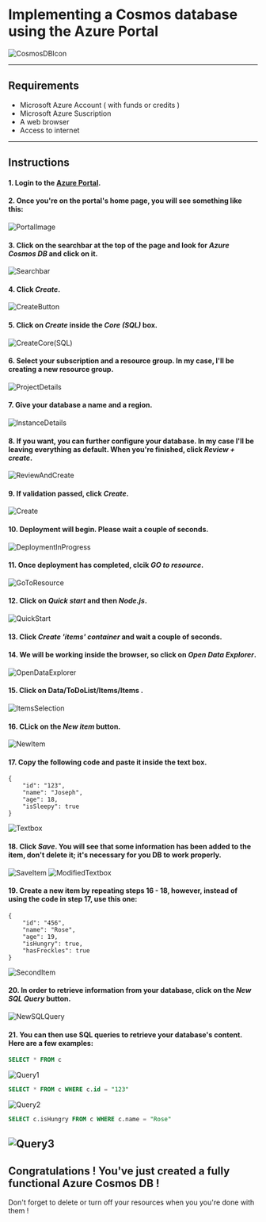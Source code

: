# Implementing a Cosmos database using the Azure Portal
![CosmosDBIcon](img/cosmos-icon.png)


---------------------------------------------------------


## Requirements
- Microsoft Azure Account ( with funds or credits    )
- Microsoft Azure Suscription
- A web browser
- Access to internet

---------------------------------------------------------

## Instructions
#### 1. Login to the [Azure Portal](https://portal.azure.com/).
#### 2. Once you're on the portal's home page, you will see something like this:
![PortalImage](img/portal-main.png)
#### 3. Click on the searchbar at the top of the page and look for *Azure Cosmos DB* and click on it.
![Searchbar](img/searchbar.png)
#### 4. Click *Create*.
![CreateButton](img/new-cosmos.png)
#### 5. Click on *Create* inside the *Core (SQL)* box.
![CreateCore(SQL)](img/create-core-sql.png)
#### 6. Select your subscription and a resource group. In my case, I'll be creating a new resource group.
![ProjectDetails](img/project-details.png)
#### 7. Give your database a name and a region.
![InstanceDetails](img/instance-details.png)
#### 8. If you want, you can further configure your database. In my case I'll be leaving everything as default. When you're finished, click *Review + create*.
![ReviewAndCreate](img/review-and-create.png)
#### 9. If validation passed, click *Create*.
![Create](img/create.png)
#### 10. Deployment will begin. Please wait a couple of seconds.
![DeploymentInProgress](img/deployment-in-progress.png)
#### 11. Once deployment has completed, clcik *GO to resource*.
![GoToResource](img/go-to-resource.png)
#### 12. Click on *Quick start* and then *Node.js*.
![QuickStart](img/quick-start.png)
#### 13. Click *Create 'items' container* and wait a couple of seconds.
#### 14. We will be working inside the browser, so click on *Open Data Explorer*.
![OpenDataExplorer](img/open-data-explorer.png)
#### 15. Click on Data/ToDoList/Items/Items .
![ItemsSelection](img/items-select.png)
#### 16. CLick on the *New item* button.
![NewItem](img/new-item.png)
#### 17. Copy the following code and paste it inside the text box.
```JS
{
    "id": "123",
    "name": "Joseph",
    "age": 18,
    "isSleepy": true
}
```
![Textbox](img/textbox.png)
#### 18. Click *Save*. You will see that some information has been added to the item, don't delete it; it's necessary for you DB to work properly.
![SaveItem](img/save-item.png)
![ModifiedTextbox](img/textbox-mod.png)
#### 19. Create a new item by repeating steps 16 - 18, however, instead of using the code in step 17, use this one:
```JS
{
    "id": "456",
    "name": "Rose",
    "age": 19,
    "isHungry": true,
    "hasFreckles": true
}
```
![SecondItem](img/item2-mod.png)
#### 20. In order to retrieve information from your database, click on the *New SQL Query* button.
![NewSQLQuery](img/new-sql-query-button.png)
#### 21. You can then use SQL queries to retrieve your database's content. Here are a few examples:
```SQL
SELECT * FROM c
```
![Query1](img/query1.png)
```SQL
SELECT * FROM c WHERE c.id = "123"
```
![Query2](img/query2.png)
```SQL
SELECT c.isHungry FROM c WHERE c.name = "Rose"
```
![Query3](img/query3.png)
---------------------------------------------------------

## Congratulations ! You've just created a fully functional Azure Cosmos DB !
Don't forget to delete or turn off your resources when you you're done with them !
